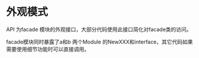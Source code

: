 # 外观模式

API 为facade 模块的外观接口，大部分代码使用此接口简化对facade类的访问。

facade模块同时暴露了a和b 两个Module 的NewXXX和interface，其它代码如果需要使用细节功能时可以直接调用。